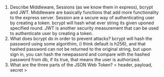 <!-- Answers to the Short Answer Essay Questions go here -->

1.  Describe Middleware, Sessions (as we know them in express), bcrypt and JWT.
    Middleware are basically functions that add more functionality to the express server.
    Session are a secure way of authenticating user by creating a token.
    bcrypt will hash what ever string its given uponed specified round.
    JWT is another security measurement that can be used to authenticate user by creating a token.
2.  What does bcrypt do in order to prevent attacks?
    bcrypt will hash the password using some algorithim, (i think default is h256), and that hashed password can not be returned to the original string, but upon sign in, you can hash the newpassord and compare with the hashed password from db, if its true, that means the user is authorized.
3.  What are the three parts of the JSON Web Token?
    < header, payload, secret >
